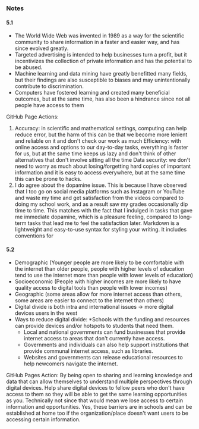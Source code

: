 ### Notes

#### 5.1
* The World Wide Web was invented in 1989 as a way for the scientific community to share information in a faster and easier way, and has since evolved greatly.
* Targeted advertising is intended to help businesses turn a profit, but it incentivizes the collection of private information and has the potential to be abused.
* Machine learning and data mining have greatly benefitted many fields, but their findings are also susceptible to biases and may unintentionally contribute to discrimination.
* Computers have fostered learning and created many beneficial outcomes, but at the same time, has also been a hindrance since not all people have access to them

GitHub Page Actions:
1. Accuracy: in scientific and mathematical settings, computing can help reduce error, but the harm of this can be that we become more lenient and reliable on it and don't check our work as much
  Efficiency: with online access and options to our day-to-day tasks, everything is faster for us, but at the same time keeps us lazy and don't think of other alternatives that don't involve sitting all the time
  Data security: we don't need to worry as much about losing/forgetting hard copies of important information and it is easy to access everywhere, but at the same time this can be prone to hacks.
2. I do agree about the dopamine issue. This is because I have observed that I too go on social media platforms such as Instagram or YouTube and waste my time and get satisfaction from the videos compared to doing my school work, and as a result saw my grades occasionally dip time to time. This matches with the fact that I indulged in tasks that gave me immediate dopamine, which is a pleasure feeling, compared to long-term tasks that lead me to feel the satisfaction later.
Markdown is a lightweight and easy-to-use syntax for styling your writing. It includes conventions for

#### 5.2
* Demographic (Younger people are more likely to be comfortable with the internet than older people, people with higher levels of education tend to use the internet more than people with lower levels of education)
* Socioeconomic (People with higher incomes are more likely to have quality access to digital tools than people with lower incomes)
* Geographic (some areas allow for more internet access than others, some areas are easier to connect to the internet than others)
* Digital divide is both intra and international issues → more digital devices users in the west
* Ways to reduce digital divide:
  *Schools with the funding and resources can provide devices and/or hotspots to students that need them.
  * Local and national governments can fund businesses that provide internet access to areas that don't currently have access.
  * Governments and individuals can also help support institutions that provide communal internet access, such as libraries.
  * Websites and governments can release educational resources to help newcomers navigate the internet.

GitHub Pages Action:
By being open to sharing and learning knowledge and data that can allow themselves to understand multiple perspectives through digital devices.
Help share digital devices to fellow peers who don't have access to them so they will be able to get the same learning opportunities as you.
Technically not since that would mean we lose access to certain information and opportunities. Yes, these barriers are in schools and can be established at home too if the organization/place doesn't want users to be accessing certain information.
